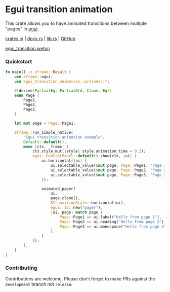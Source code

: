 # Egui transition animation

This crate allows you to have animated transitions between multiple "pages" in [egui](https://github.com/emilk/egui).

[crates.io](https://crates.io/crates/egui_transition_animation) | [docs.rs](https://docs.rs/egui_transition_animation/0.1.1/egui_transition_animation/) | [lib.rs](https://lib.rs/crates/egui_transition_animation) | [GitHub](https://github.com/FireFragment/egui_transition_animation)

[egui_transition.webm](https://github.com/user-attachments/assets/26fec04d-9b03-4cd5-8504-9ca0b5b85fc9)

### Quickstart

```rust
fn main() -> eframe::Result {
    use eframe::egui;
    use egui_transition_animation::prelude::*;

    #[derive(PartialEq, PartialOrd, Clone, Eq)]
    enum Page {
        Page1,
        Page2,
        Page3,
    }

    let mut page = Page::Page1;

    eframe::run_simple_native(
        "Egui transition animation example",
        Default::default(),
        move |ctx, _frame| {
            ctx.style_mut(|style| style.animation_time = 0.2);
            egui::CentralPanel::default().show(ctx, |ui| {
                ui.horizontal(|ui| {
                    ui.selectable_value(&mut page, Page::Page1, "Page 1");
                    ui.selectable_value(&mut page, Page::Page2, "Page 2");
                    ui.selectable_value(&mut page, Page::Page3, "Page 3");
                });

                animated_pager(
                    ui,
                    page.clone(),
                    &TransitionStyle::horizontal(ui),
                    egui::Id::new("pager"),
                    |ui, page| match page {
                        Page::Page1 => ui.label("Hello from page 1"),
                        Page::Page2 => ui.heading("Hello from page 2"),
                        Page::Page3 => ui.monospace("Hello from page 3"),
                    },
                )
            });
        },
    )
}
```

### Contributing

Contributions are welcome. Please don't forget to make PRs against the `development` branch not `release`.